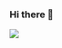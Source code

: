 ### Hi there 👋

<img src="https://capsule-render.vercel.app/api?type=venom&color=bfadd7&height=120&section=header&text=Call%20me%20yuha122&strokeWidth=1&stroke=000000&fontColor=ffffff&fontSize=70" />


